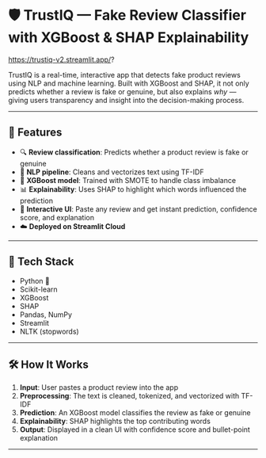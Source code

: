 # 🛡️ TrustIQ — Fake Review Classifier with XGBoost & SHAP Explainability

https://trustiq-v2.streamlit.app/?

TrustIQ is a real-time, interactive app that detects fake product reviews using NLP and machine learning. Built with XGBoost and SHAP, it not only predicts whether a review is fake or genuine, but also explains *why* — giving users transparency and insight into the decision-making process.

---

## 🚀 Features

- 🔍 **Review classification**: Predicts whether a product review is fake or genuine
- 🧠 **NLP pipeline**: Cleans and vectorizes text using TF-IDF
- 🌲 **XGBoost model**: Trained with SMOTE to handle class imbalance
- 📊 **Explainability**: Uses SHAP to highlight which words influenced the prediction
- 💬 **Interactive UI**: Paste any review and get instant prediction, confidence score, and explanation
- ☁️ **Deployed on Streamlit Cloud**

---

## 🧰 Tech Stack

- Python 🐍  
- Scikit-learn  
- XGBoost  
- SHAP  
- Pandas, NumPy  
- Streamlit  
- NLTK (stopwords)

---

## 🛠️ How It Works

1. **Input**: User pastes a product review into the app
2. **Preprocessing**: The text is cleaned, tokenized, and vectorized with TF-IDF
3. **Prediction**: An XGBoost model classifies the review as fake or genuine
4. **Explainability**: SHAP highlights the top contributing words
5. **Output**: Displayed in a clean UI with confidence score and bullet-point explanation

---

